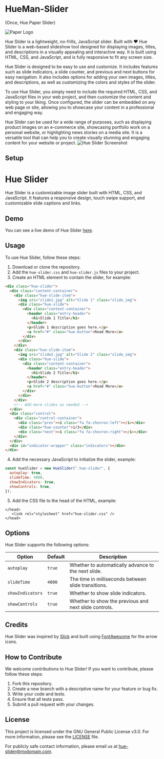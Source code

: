 # HueMan-Slider
(Once, Hue Paper Slider)

![Paper Logo](../assets/Paper-Slider-Logo.png?raw=true)

Hue Slider is a lightweight, no-frills, JavaScript slider. Built with :heart:
Hue Slider is a web-based slideshow tool designed for displaying images, titles, and descriptions in a visually appealing and interactive way. It is built using HTML, CSS, and JavaScript, and is fully responsive to fit any screen size.

Hue Slider is designed to be easy to use and customize. It includes features such as slide indicators, a slide counter, and previous and next buttons for easy navigation. It also includes options for adding your own images, titles, and descriptions, as well as customizing the colors and styles of the slider.

To use Hue Slider, you simply need to include the required HTML, CSS, and JavaScript files in your web project, and then customize the content and styling to your liking. Once configured, the slider can be embedded on any web page or site, allowing you to showcase your content in a professional and engaging way.

Hue Slider can be used for a wide range of purposes, such as displaying product images on an e-commerce site, showcasing portfolio work on a personal website, or highlighting news stories on a media site. It is a versatile tool that can help you to create visually stunning and engaging content for your website or project.
![Hue Slider Screenshot](../assets/Hue-Slider.jpg?raw=true)

## Setup
# Hue Slider

Hue Slider is a customizable image slider built with HTML, CSS, and JavaScript. It features a responsive design, touch swipe support, and customizable slide captions and links.

## Demo

You can see a live demo of Hue Slider [here](https://example.com).

## Usage

To use Hue Slider, follow these steps:

1. Download or clone the repository.
2. Add the `hue-slider.css` and `hue-slider.js` files to your project.
3. Create an HTML element to contain the slider, for example:

```html
<div class="hue-slider">
  <div class="content-container">
    <div class="hue-slide-item">
      <img src="slide1.jpg" alt="Slide 1" class="slide_img">
      <div class="hue-slide">
        <div class="content-container">
          <header class="entry-header">
            <h1>Slide 1 Title</h1>
          </header>
          <p>Slide 1 description goes here.</p>
          <a href="#" class="hue-button">Read More</a>
        </div>
      </div>
    </div>
    <div class="hue-slide-item">
      <img src="slide2.jpg" alt="Slide 2" class="slide_img">
      <div class="hue-slide">
        <div class="content-container">
          <header class="entry-header">
            <h1>Slide 2 Title</h1>
          </header>
          <p>Slide 2 description goes here.</p>
          <a href="#" class="hue-button">Read More</a>
        </div>
      </div>
    </div>
    <!-- Add more slides as needed -->
  </div>
  <div class="control">
    <div class="control-container">
      <div class="prev"><i class="fa fa-chevron-left"></i></div>
      <div class="hue-counter">1/3</div>
      <div class="next"><i class="fa fa-chevron-right"></i></div>
    </div>
  </div>
  <div id="indicator-wrapper" class="indicators"></div>
</div>
```

4. Add the necessary JavaScript to initialize the slider, example:

```js
const hueSlider = new HueSlider(".hue-slider", {
  autoplay: true,
  slideTime: 4000,
  showIndicators: true,
  showControls: true,
});
```

5. Add the CSS file to the head of the HTML, example:
   
```
</head>
   <link rel="stylesheet" href="hue-slider.css" />
</head>
```

## Options

Hue Slider supports the following options:

| Option         | Default | Description                                                                       |
|----------------|---------|-----------------------------------------------------------------------------------|
| `autoplay`     | `true`  | Whether to automatically advance to the next slide.                               |
| `slideTime`    | `4000`  | The time in milliseconds between slide transitions.                              |
| `showIndicators` | `true` | Whether to show slide indicators.                                                |
| `showControls` | `true`  | Whether to show the previous and next slide controls.                             |

## Credits

Hue Slider was inspired by [Slick](https://kenwheeler.github.io/slick/) and built using [FontAwesome](https://fontawesome.com/) for the arrow icons.

## How to Contribute

We welcome contributions to Hue Slider! If you want to contribute, please follow these steps:

1. Fork this repository.
2. Create a new branch with a descriptive name for your feature or bug fix.
3. Write your code and tests.
4. Ensure that all tests pass.
5. Submit a pull request with your changes.

## License

This project is licensed under the GNU General Public License v3.0. For more information, please see the [LICENSE](LICENSE) file.

For publicly safe contact information, please email us at hue-slider@mydomain.com.
